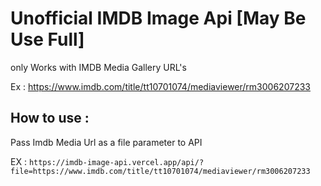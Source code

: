 # Unofficial IMDB Image Api [May Be Use Full]

only Works with IMDB Media Gallery URL's 

Ex : https://www.imdb.com/title/tt10701074/mediaviewer/rm3006207233

## How to use :

  Pass Imdb Media Url as a file parameter to API
  
  EX : `https://imdb-image-api.vercel.app/api/?file=https://www.imdb.com/title/tt10701074/mediaviewer/rm3006207233`
